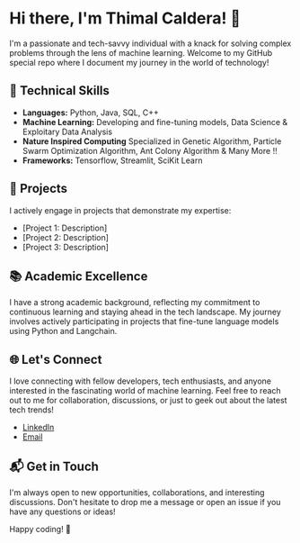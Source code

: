 # Hi there, I'm Thimal Caldera! 👋

I'm a passionate and tech-savvy individual with a knack for solving complex problems through the lens of machine learning. Welcome to my GitHub special repo where I document my journey in the world of technology!

## 🔧 Technical Skills

- **Languages:** Python, Java, SQL, C++
- **Machine Learning:** Developing and fine-tuning models, Data Science & Exploitary Data Analysis
- **Nature Inspired Computing** Specialized in Genetic Algorithm, Particle Swarm Optimization Algorithm, Ant Colony Algorithm & Many More !!
- **Frameworks:** Tensorflow, Streamlit, SciKit Learn
  

## 🚀 Projects

I actively engage in projects that demonstrate my expertise:

- [Project 1: Description]
- [Project 2: Description]
- [Project 3: Description]

## 📚 Academic Excellence

I have a strong academic background, reflecting my commitment to continuous learning and staying ahead in the tech landscape. My journey involves actively participating in projects that fine-tune language models using Python and Langchain.

## 🌐 Let's Connect

I love connecting with fellow developers, tech enthusiasts, and anyone interested in the fascinating world of machine learning. Feel free to reach out to me for collaboration, discussions, or just to geek out about the latest tech trends!

- [LinkedIn](www.linkedin.com/in/thimal-caldera-b2836b284)
- [Email](thimal.sasmitha@gmail.com)


## 📬 Get in Touch

I'm always open to new opportunities, collaborations, and interesting discussions. Don't hesitate to drop me a message or open an issue if you have any questions or ideas!

Happy coding! 🚀
